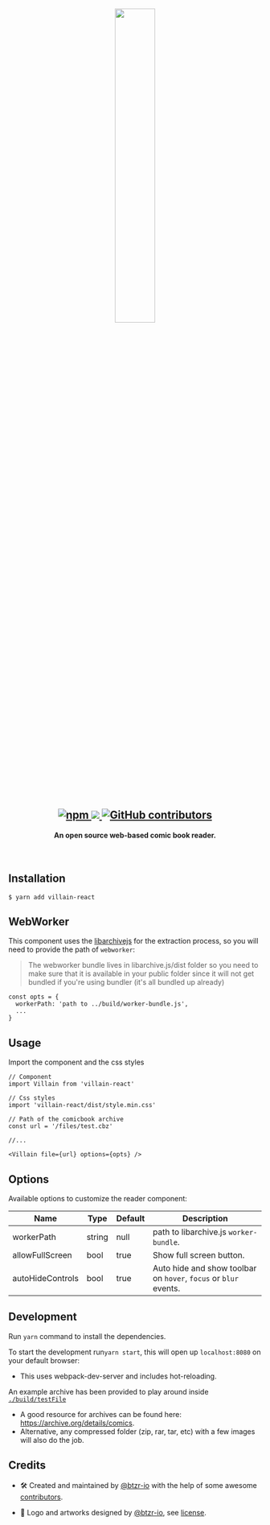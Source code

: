 <h1 align=center>
 <img align=center width="40%" src="https://user-images.githubusercontent.com/14793624/59959492-854cd400-9475-11e9-9149-4d21baa5591c.png" />
</h1>

<h2 align=center>
  <a href="https://david-dm.org/btzr-io/Villain" title="dependencies status">
    <img alt="npm" src="https://img.shields.io/npm/v/villain-react">
  </a>
  <a href="https://david-dm.org/btzr-io/Villain" title="dependencies status">
    <img src="https://david-dm.org/btzr-io/Villain/status.svg"/>
  </a>
  <a href="https://github.com/btzr-io/Villain/graphs/contributors">
    <img alt="GitHub contributors" src="https://img.shields.io/github/contributors/btzr-io/Villain.svg" alt="contributors">
  </a>
</h2>

<h4 align="center">
An open source web-based comic book reader.
</h4>

<br/>

## Installation

```SHELL
$ yarn add villain-react
```

## WebWorker

This component uses the [libarchivejs](https://github.com/nika-begiashvili/libarchivejs) for the extraction process,
so you will need to provide the path of `webworker`:

> The webworker bundle lives in libarchive.js/dist folder so you need to make sure that it is available in your public folder since it will not get bundled if you're using bundler (it's all bundled up already)

```JSX
const opts = {
  workerPath: 'path to ../build/worker-bundle.js',
  ...
}
```

## Usage

Import the component and the css styles

```JSX
// Component
import Villain from 'villain-react'

// Css styles
import 'villain-react/dist/style.min.css'

// Path of the comicbook archive
const url = '/files/test.cbz'

//...

<Villain file={url} options={opts} />
```

## Options

Available options to customize the reader component:

| Name             | Type   | Default | Description                                                      |
| ---------------- | ------ | ------- | ---------------------------------------------------------------- |
| workerPath       | string | null    | path to libarchive.js `worker-bundle`.                           |
| allowFullScreen  | bool   | true    | Show full screen button.                                         |
| autoHideControls | bool   | true    | Auto hide and show toolbar on `hover`, `focus` or `blur` events. |


## Development

Run `yarn` command to install the dependencies.

To start the development run`yarn start`, this will open up `localhost:8080` on your default browser:
- This uses webpack-dev-server and includes hot-reloading.

An example archive has been provided to play around inside [`./build/testFile`](https://github.com/btzr-io/Villain/tree/master/build/testFile)
- A good resource for archives can be found here: https://archive.org/details/comics.
- Alternative, any compressed folder (zip, rar, tar, etc) with a few images will also do the job.

## Credits

- :hammer_and_wrench: Created and maintained by [@btzr-io](https://github.com/btzr-io) with the help of some awesome [contributors](https://github.com/btzr-io/Villain/graphs/contributors).

- :art: Logo and artworks designed by [@btzr-io](https://github.com/btzr-io), see [license](https://github.com/btzr-io/Villain/blob/master/ARTWORKS_LICENSE.md).
